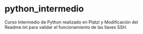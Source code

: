 # python_intermedio
Curso Intermedio de Python realizado en Platzi y Modificación del Readme.txt para validar el funcionamiento de las llaves SSH.
